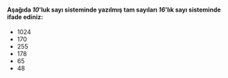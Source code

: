 #### Aşağıda _10_'luk sayı sisteminde yazılmış tam sayıları _16_'lık sayı sisteminde ifade ediniz:

* 1024
* 170
* 255
* 178
* 65
* 48

